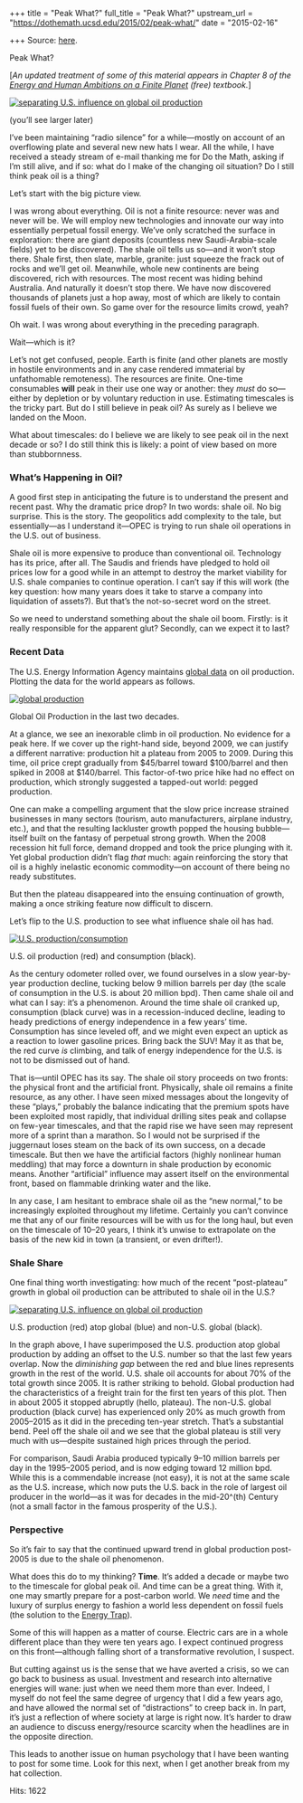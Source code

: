 +++
title = "Peak What?"
full_title = "Peak What?"
upstream_url = "https://dothemath.ucsd.edu/2015/02/peak-what/"
date = "2015-02-16"

+++
Source: [here](https://dothemath.ucsd.edu/2015/02/peak-what/).

Peak What?

\[*An updated treatment of some of this material appears in Chapter 8 of the [Energy and Human Ambitions on a Finite Planet](https://escholarship.org/uc/energy_ambitions) (free) textbook.*\]

[![separating U.S. influence on global oil production](https://dothemath.ucsd.edu/wp-content/uploads/2015/02/both-2014-150x150.png)](https://dothemath.ucsd.edu/wp-content/uploads/2015/02/both-2014.png)

(you’ll see larger later)

I’ve been maintaining “radio silence” for a while—mostly on account of an overflowing plate and several new new hats I wear. All the while, I have received a steady stream of e-mail thanking me for Do the Math, asking if I’m still alive, and if so: what do I make of the changing oil situation? Do I still think peak oil is a thing?

Let’s start with the big picture view.

I was wrong about everything. Oil is not a finite resource: never was and never will be. We will employ new technologies and innovate our way into essentially perpetual fossil energy. We’ve only scratched the surface in exploration: there are giant deposits (countless new Saudi-Arabia-scale fields) yet to be discovered). The shale oil tells us so—and it won’t stop there. Shale first, then slate, marble, granite: just squeeze the frack out of rocks and we’ll get oil. Meanwhile, whole new continents are being discovered, rich with resources. The most recent was hiding behind Australia. And naturally it doesn’t stop there. We have now discovered thousands of planets just a hop away, most of which are likely to contain fossil fuels of their own. So game over for the resource limits crowd, yeah?

Oh wait. I was wrong about everything in the preceding paragraph.

Wait—which is it?

Let’s not get confused, people. Earth is finite (and other planets are mostly in hostile environments and in any case rendered immaterial by unfathomable remoteness). The resources are finite. One-time consumables **will** peak in their use one way or another: they *must* do so—either by depletion or by voluntary reduction in use. Estimating timescales is the tricky part. But do I still believe in peak oil? As surely as I believe we landed on the Moon.

What about timescales: do I believe we are likely to see peak oil in the next decade or so? I do still think this is likely: a point of view based on more than stubbornness.

### What’s Happening in Oil?

A good first step in anticipating the future is to understand the present and recent past. Why the dramatic price drop? In two words: shale oil. No big surprise. This is the story. The geopolitics add complexity to the tale, but essentially—as I understand it—OPEC is trying to run shale oil operations in the U.S. out of business.

Shale oil is more expensive to produce than conventional oil. Technology has its price, after all. The Saudis and friends have pledged to hold oil prices low for a good while in an attempt to destroy the market viability for U.S. shale companies to continue operation. I can’t say if this will work (the key question: how many years does it take to starve a company into liquidation of assets?). But that’s the not-so-secret word on the street.

So we need to understand something about the shale oil boom. Firstly: is it really responsible for the apparent glut? Secondly, can we expect it to last?

### Recent Data

The U.S. Energy Information Agency maintains [global data](http://www.eia.gov/cfapps/ipdbproject/IEDIndex3.cfm?tid=50&pid=53&aid=1) on oil production. Plotting the data for the world appears as follows.

[![global production](https://dothemath.ucsd.edu/wp-content/uploads/2015/02/world-2014-1024x768.png)](https://dothemath.ucsd.edu/wp-content/uploads/2015/02/world-2014.png)

Global Oil Production in the last two decades.

At a glance, we see an inexorable climb in oil production. No evidence for a peak here. If we cover up the right-hand side, beyond 2009, we can justify a different narrative: production hit a plateau from 2005 to 2009. During this time, oil price crept gradually from \$45/barrel toward \$100/barrel and then spiked in 2008 at \$140/barrel. This factor-of-two price hike had no effect on production, which strongly suggested a tapped-out world: pegged production.

One can make a compelling argument that the slow price increase strained businesses in many sectors (tourism, auto manufacturers, airplane industry, etc.), and that the resulting lackluster growth popped the housing bubble—itself built on the fantasy of perpetual strong growth. When the 2008 recession hit full force, demand dropped and took the price plunging with it. Yet global production didn’t flag *that* much: again reinforcing the story that oil is a highly inelastic economic commodity—on account of there being no ready substitutes.

But then the plateau disappeared into the ensuing continuation of growth, making a once striking feature now difficult to discern.

Let’s flip to the U.S. production to see what influence shale oil has had.

[![U.S. production/consumption](https://dothemath.ucsd.edu/wp-content/uploads/2015/02/usa-2014-1024x768.png)](https://dothemath.ucsd.edu/wp-content/uploads/2015/02/usa-2014.png)

U.S. oil production (red) and consumption (black).

As the century odometer rolled over, we found ourselves in a slow year-by-year production decline, tucking below 9 million barrels per day (the scale of consumption in the U.S. is about 20 million bpd). Then came shale oil and what can I say: it’s a phenomenon. Around the time shale oil cranked up, consumption (black curve) was in a recession-induced decline, leading to heady predictions of energy independence in a few years’ time. Consumption has since leveled off, and we might even expect an uptick as a reaction to lower gasoline prices. Bring back the SUV! May it as that be, the red curve *is* climbing, and talk of energy independence for the U.S. is not to be dismissed out of hand.

That is—until OPEC has its say. The shale oil story proceeds on two fronts: the physical front and the artificial front. Physically, shale oil remains a finite resource, as any other. I have seen mixed messages about the longevity of these “plays,” probably the balance indicating that the premium spots have been exploited most rapidly, that individual drilling sites peak and collapse on few-year timescales, and that the rapid rise we have seen may represent more of a sprint than a marathon. So I would not be surprised if the juggernaut loses steam on the back of its own success, on a decade timescale. But then we have the artificial factors (highly nonlinear human meddling) that may force a downturn in shale production by economic means. Another “artificial” influence may assert itself on the environmental front, based on flammable drinking water and the like.

In any case, I am hesitant to embrace shale oil as the “new normal,” to be increasingly exploited throughout my lifetime. Certainly you can’t convince me that any of our finite resources will be with us for the long haul, but even on the timescale of 10–20 years, I think it’s unwise to extrapolate on the basis of the new kid in town (a transient, or even drifter!).

### Shale Share

One final thing worth investigating: how much of the recent “post-plateau” growth in global oil production can be attributed to shale oil in the U.S.?

[![separating U.S. influence on global oil production](https://dothemath.ucsd.edu/wp-content/uploads/2015/02/both-2014-1024x768.png)](https://dothemath.ucsd.edu/wp-content/uploads/2015/02/both-2014.png)

U.S. production (red) atop global (blue) and non-U.S. global (black).

In the graph above, I have superimposed the U.S. production atop global production by adding an offset to the U.S. number so that the last few years overlap. Now the *diminishing gap* between the red and blue lines represents growth in the rest of the world. U.S. shale oil accounts for about 70% of the total growth since 2005. It is rather striking to behold. Global production had the characteristics of a freight train for the first ten years of this plot. Then in about 2005 it stopped abruptly (hello, plateau). The non-U.S. global production (black curve) has experienced only 20% as much growth from 2005–2015 as it did in the preceding ten-year stretch. That’s a substantial bend. Peel off the shale oil and we see that the global plateau is still very much with us—despite sustained high prices through the period.

For comparison, Saudi Arabia produced typically 9–10 million barrels per day in the 1995–2005 period, and is now edging toward 12 million bpd. While this is a commendable increase (not easy), it is not at the same scale as the U.S. increase, which now puts the U.S. back in the role of largest oil producer in the world—as it was for decades in the mid-20^(th) Century (not a small factor in the famous prosperity of the U.S.).

### Perspective

So it’s fair to say that the continued upward trend in global production post-2005 is due to the shale oil phenomenon.

What does this do to my thinking? **Time**. It’s added a decade or maybe two to the timescale for global peak oil. And time can be a great thing. With it, one may smartly prepare for a post-carbon world. We *need* time and the luxury of surplus energy to fashion a world less dependent on fossil fuels (the solution to the [Energy Trap](https://dothemath.ucsd.edu/2011/10/the-energy-trap/ "The Energy Trap")).

Some of this will happen as a matter of course. Electric cars are in a whole different place than they were ten years ago. I expect continued progress on this front—although falling short of a transformative revolution, I suspect.

But cutting against us is the sense that we have averted a crisis, so we can go back to business as usual. Investment and research into alternative energies will wane: just when we need them more than ever. Indeed, I myself do not feel the same degree of urgency that I did a few years ago, and have allowed the normal set of “distractions” to creep back in. In part, it’s just a reflection of where society at large is right now. It’s harder to draw an audience to discuss energy/resource scarcity when the headlines are in the opposite direction.

This leads to another issue on human psychology that I have been wanting to post for some time. Look for this next, when I get another break from my hat collection.

Hits: 1622

[](https://www.addtoany.com/add_to/facebook?linkurl=https%3A%2F%2Fdothemath.ucsd.edu%2F2015%2F02%2Fpeak-what%2F&linkname=Peak%20What%3F "Facebook")[](https://www.addtoany.com/add_to/twitter?linkurl=https%3A%2F%2Fdothemath.ucsd.edu%2F2015%2F02%2Fpeak-what%2F&linkname=Peak%20What%3F "Twitter")[](https://www.addtoany.com/add_to/email?linkurl=https%3A%2F%2Fdothemath.ucsd.edu%2F2015%2F02%2Fpeak-what%2F&linkname=Peak%20What%3F "Email")[](https://www.addtoany.com/share)
